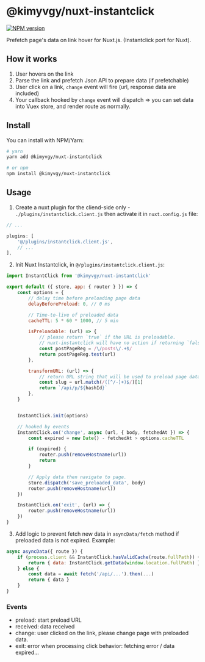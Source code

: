 # @kimyvgy/nuxt-instantclick
[![NPM version](https://img.shields.io/npm/v/@kimyvgy/nuxt-instantclick.svg)](https://www.npmjs.com/package/@kimyvgy/nuxt-instantclick)

Prefetch page's data on link hover for Nuxt.js. (Instantclick port for Nuxt).

## How it works

1. User hovers on the link
2. Parse the link and prefetch Json API to prepare data (if prefetchable)
3. User click on a link, `change` event will fire (url, response data are included)
4. Your callback hooked by `change` event will dispatch => you can set data into Vuex store, and render route as normally.

## Install

You can install with NPM/Yarn:

```bash
# yarn
yarn add @kimyvgy/nuxt-instantclick

# or npm
npm install @kimyvgy/nuxt-instantclick
```

## Usage

1. Create a nuxt plugin for the cliend-side only - `./plugins/instantclick.client.js` then activate it in `nuxt.config.js` file:

```javascript
// ...

plugins: [
    '@/plugins/instantclick.client.js',
    // ...
],
```

2. Init Nuxt Instantclick, in `@/plugins/instantclick.client.js`:

```javascript
import InstantClick from '@kimyvgy/nuxt-instantclick'

export default ({ store, app: { router } }) => {
    const options = {
        // delay time before preloading page data
        delayBeforePreload: 0, // 0 ms

        // Time-to-live of preloaded data
        cacheTTL: 5 * 60 * 1000, // 5 min

        isPreloadable: (url) => {
            // please return `true` if the URL is preloadable.
            // nuxt-instantclick will have no action if returning `false`.
            const postPageReg = /\/posts\/.+$/
            return postPageReg.test(url)
        },

        transformURL: (url) => {
            // return URL string that will be used to preload page data.
            const slug = url.match(/([^/-]+)$/)[1]
            return `/api/p/${hashId}`
        },
    }


    InstantClick.init(options)

    // hooked by events
    InstantClick.on('change', async (url, { body, fetchedAt }) => {
        const expired = new Date() - fetchedAt > options.cacheTTL

        if (expired) {
            router.push(removeHostname(url))
            return
        }

        // Apply data then navigate to page.
        store.dispatch('save_preloaded_data', body)
        router.push(removeHostname(url))
    })

    InstantClick.on('exit', (url) => {
        router.push(removeHostname(url))
    })
}
```

3. Add logic to prevent fetch new data in `asyncData/fetch` method if preloaded data is not expired. Example:

```javascript
async asyncData({ route }) {
    if (process.client && InstantClick.hasValidCache(route.fullPath)) {
        return { data: InstantClick.getData(window.location.fullPath) }
    } else {
        const data = await fetch('/api/...').then(...)
        return { data }
    }
}
```

### Events

- preload:  start preload URL
- received: data received
- change:   user clicked on the link, please change page with preloaded data.
- exit:     error when processing click behavior: fetching error / data expired...
